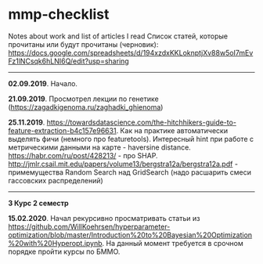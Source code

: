 # mmp-checklist
Notes about work and list of articles I read
Список статей, которые прочитаны или будут прочитаны (черновик): https://docs.google.com/spreadsheets/d/194xzdxKKLoknptjXv88w5oI7mEvFz1lNCsqk6hLNI6Q/edit?usp=sharing
* * *
**02.09.2019**. Начало.

**21.09.2019**. Просмотрел лекции по генетике (https://zagadkigenoma.ru/zaghadki_ghienoma)

**25.11.2019**. https://towardsdatascience.com/the-hitchhikers-guide-to-feature-extraction-b4c157e96631. Как на практике автоматически выделять фичи (немного про featuretools). Интересный hint при работе с метрическими данными на карте - haversine distance. https://habr.com/ru/post/428213/ - про SHAP. http://jmlr.csail.mit.edu/papers/volume13/bergstra12a/bergstra12a.pdf - примемущества Random Search над GridSearch (надо расшарить смеси гассовских распределений)

* * *
**3 Курс 2 семестр**

**15.02.2020**. Начал рекурсивно просматривать статьи из https://github.com/WillKoehrsen/hyperparameter-optimization/blob/master/Introduction%20to%20Bayesian%20Optimization%20with%20Hyperopt.ipynb. На данный момент требуется в срочном порядке пройти курсы по БММО.
